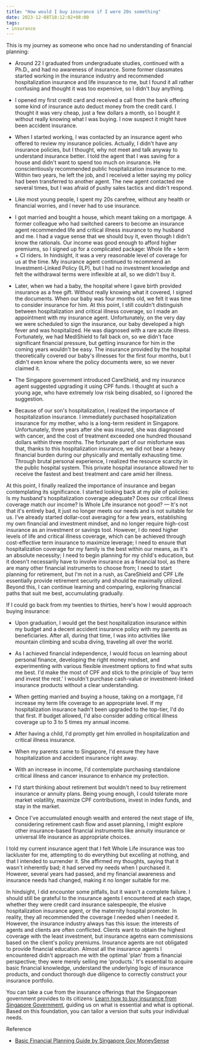 ```yaml
---
title: "How would I buy insurance if I were 20s something"
date: 2023-12-08T18:12:02+08:00
tags: 
- insurance
---
```


This is my journey as someone who once had no understanding of financial planning:

- Around 22 I graduated from undergraduate studies, continued with a Ph.D., and had no awareness of insurance. Some former classmates started working in the insurance industry and recommended hospitalization insurance and life insurance to me, but I found it all rather confusing and thought it was too expensive, so I didn't buy anything.

- I opened my first credit card and received a call from the bank offering some kind of insurance auto deduct money from the credit card. I thought it was very cheap, just a few dollars a month, so I bought it without really knowing what I was buying. I now suspect it might have been accident insurance.

- When I started working, I was contacted by an insurance agent who offered to review my insurance policies. Actually, I didn't have any insurance policies, but I thought, why not meet and talk anyway to understand insurance better. I told the agent that I was saving for a house and didn't want to spend too much on insurance. He conscientiously recommended public hospitalization insurance to me. Within two years, he left the job, and I received a letter saying my policy had been transferred to another agent. The new agent contacted me several times, but I was afraid of pushy sales tactics and didn't respond.

- Like most young people, I spent my 20s carefree, without any health or financial worries, and I never had to use insurance.

- I got married and bought a house, which meant taking on a mortgage. A former colleague who had switched careers to become an insurance agent recommended life and critical illness insurance to my husband and me. I had a vague sense that we should buy it, even though I didn't know the rationals. Our income was good enough to afford higher premiums, so I signed up for a complicated package: Whole life + term + CI riders. In hindsight, it was a very reasonable level of coverage for us at the time. My insurance agent continued to recommend an Investment-Linked Policy (ILP), but I had no investment knowledge and felt the withdrawal terms were inflexible at all, so we didn't buy it.

- Later, when we had a baby, the hospital where I gave birth provided insurance as a free gift. Without really knowing what it covered, I signed the documents. When our baby was four months old, we felt it was time to consider insurance for him. At this point, I still couldn't distinguish between hospitalization and critical illness coverage, so I made an appointment with my insurance agent. Unfortunately, on the very day we were scheduled to sign the insurance, our baby developed a high fever and was hospitalized. He was diagnosed with a rare acute illness. Fortunately, we had MediShield to fall back on, so we didn't face significant financial pressure, but getting insurance for him in the coming years wouldn't be easy. The insurance provided by the hospital theoretically covered our baby's illnesses for the first four months, but I didn't even know where the policy documents were, so we never claimed it.

- The Singapore government introduced CareShield, and my insurance agent suggested upgrading it using CPF funds. I thought at such a young age, who have extremely low risk being disabled, so I ignored the suggestion.

- Because of our son's hospitalization, I realized the importance of hospitalization insurance. I immediately purchased hospitalization insurance for my mother, who is a long-term resident in Singapore. Unfortunately, three years after she was insured, she was diagnosed with cancer, and the cost of treatment exceeded one hundred thousand dollars within three months. The fortunate part of our misfortune was that, thanks to this hospitalization insurance, we did not bear a heavy financial burden during our physically and mentally exhausting time. Through brutal personal experience, I realized the resource scarcity in the public hospital system. This private hospital insurance allowed her to receive the fastest and best treatment and care amid her illness.

At this point, I finally realized the importance of insurance and began contemplating its significance. I started looking back at my pile of policies: Is my husband's hospitalization coverage adequate? Does our critical illness coverage match our income? Is Whole Life insurance not good? — It's not that it's entirely bad, it just no longer meets our needs and is not suitable for us. I've already started dollar-cost averaging for a few years, establishing my own financial and investment mindset, and no longer require high-cost insurance as an investment or savings tool. However, I do need higher levels of life and critical illness coverage, which can be achieved through cost-effective term insurance to maximize leverage; I need to ensure that hospitalization coverage for my family is the best within our means, as it's an absolute necessity; I need to begin planning for my child's education, but it doesn't necessarily have to involve insurance as a financial tool, as there are many other financial instruments to choose from; I need to start planning for retirement, but I'm not in a rush, as CareShield and CPF Life essentially provide retirement security and should be maximally utilized. Beyond this, I can continue learning and comparing, exploring financial paths that suit me best, accumulating gradually.

If I could go back from my twenties to thirties, here's how I would approach buying insurance:

- Upon graduation, I would get the best hospitalization insurance within my budget and a decent accident insurance policy with my parents as beneficiaries. After all, during that time, I was into activities like mountain climbing and scuba diving, traveling all over the world.

- As I achieved financial independence, I would focus on learning about personal finance, developing the right money mindset, and experimenting with various flexible investment options to find what suits me best. I'd make the most of CPF and stick to the principle of 'buy term and invest the rest.' I wouldn't purchase cash-value or investment-linked insurance products without a clear understanding.

- When getting married and buying a house, taking on a mortgage, I'd increase my term life coverage to an appropriate level. If my hospitalization insurance hadn't been upgraded to the top-tier, I'd do that first. If budget allowed, I'd also consider adding critical illness coverage up to 3 to 5 times my annual income.

- After having a child, I'd promptly get him enrolled in hospitalization and critical illness insurance.

- When my parents came to Singapore, I'd ensure they have hospitalization and accident insurance right away.

- With an increase in income, I'd contemplate purchasing standalone critical illness and cancer insurance to enhance my protection.

- I'd start thinking about retirement but wouldn't need to buy retirement insurance or annuity plans. Being young enough, I could tolerate more market volatility, maximize CPF contributions, invest in index funds, and stay in the market.

- Once I've accumulated enough wealth and entered the next stage of life, considering retirement cash flow and asset planning, I might explore other insurance-based financial instruments like annuity insurance or universal life insurance as appropriate choices.

I told my current insurance agent that I felt Whole Life insurance was too lackluster for me, attempting to do everything but excelling at nothing, and that I intended to surrender it. She affirmed my thoughts, saying that it wasn't inherently bad; it had served my needs when I purchased it. However, several years had passed, and my financial awareness and insurance needs had changed, making it no longer suitable for me.

In hindsight, I did encounter some pitfalls, but it wasn't a complete failure. I should still be grateful to the insurance agents I encountered at each stage, whether they were credit card insurance salespeople, the elusive hospitalization insurance agent, or the maternity hospital promoter. In reality, they all recommended the coverage I needed when I needed it. However, the insurance industry always has this issue: the interests of agents and clients are often conflicted. Clients want to obtain the highest coverage with the least investment, but insurance agetns earn commissions based on the client's policy premiums. Insurance agents are not obligated to provide financial education. Almost all the insurance agents I encountered didn't approach me with the optimal 'plan' from a financial perspective; they were merely selling me 'products.' It's essential to acquire basic financial knowledge, understand the underlying logic of insurance products, and conduct thorough due diligence to correctly construct your insurance portfolio.

You can take a cue from the insurance offerings that the Singaporean government provides to its citizens: [Learn how to buy insurance from Singapore Government](/posts/singapore-insurance-how-gov-do/), guiding us on what is essential and what is optional. Based on this foundation, you can tailor a version that suits your individual needs.

Reference
- [Basic Financial Planning Guide by Singapore Gov MoneySense](https://www.moneysense.gov.sg/files/streamlined%20basic%20financial%20planning%20guide.pdf)